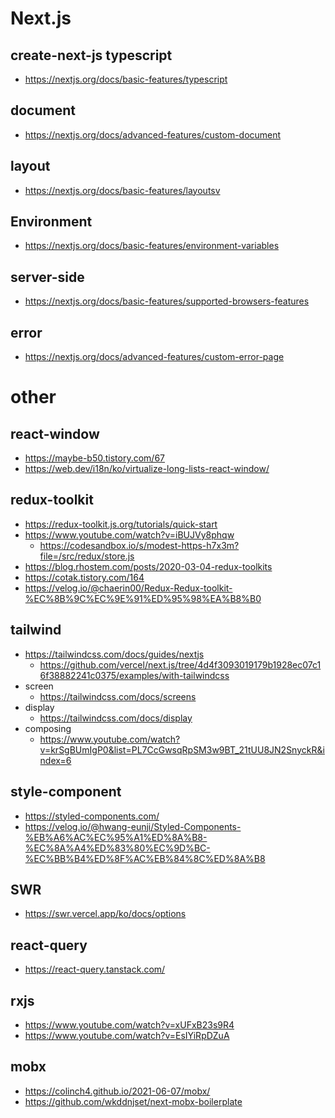 Next.js
===
## create-next-js typescript
* https://nextjs.org/docs/basic-features/typescript

## document
* https://nextjs.org/docs/advanced-features/custom-document

## layout
* https://nextjs.org/docs/basic-features/layoutsv

## Environment
* https://nextjs.org/docs/basic-features/environment-variables

## server-side
* https://nextjs.org/docs/basic-features/supported-browsers-features

## error
* https://nextjs.org/docs/advanced-features/custom-error-page



# other
## react-window
* https://maybe-b50.tistory.com/67
* https://web.dev/i18n/ko/virtualize-long-lists-react-window/

## redux-toolkit
* https://redux-toolkit.js.org/tutorials/quick-start
* https://www.youtube.com/watch?v=iBUJVy8phqw
  * https://codesandbox.io/s/modest-https-h7x3m?file=/src/redux/store.js
* https://blog.rhostem.com/posts/2020-03-04-redux-toolkits
* https://cotak.tistory.com/164
* https://velog.io/@chaerin00/Redux-Redux-toolkit-%EC%8B%9C%EC%9E%91%ED%95%98%EA%B8%B0

## tailwind
* https://tailwindcss.com/docs/guides/nextjs
  * https://github.com/vercel/next.js/tree/4d4f3093019179b1928ec07c16f38882241c0375/examples/with-tailwindcss
* screen
  * https://tailwindcss.com/docs/screens
* display
  * https://tailwindcss.com/docs/display
* composing
  * https://www.youtube.com/watch?v=krSgBUmIgP0&list=PL7CcGwsqRpSM3w9BT_21tUU8JN2SnyckR&index=6


## style-component
* https://styled-components.com/
* https://velog.io/@hwang-eunji/Styled-Components-%EB%A6%AC%EC%95%A1%ED%8A%B8-%EC%8A%A4%ED%83%80%EC%9D%BC-%EC%BB%B4%ED%8F%AC%EB%84%8C%ED%8A%B8

## SWR
* https://swr.vercel.app/ko/docs/options

## react-query
* https://react-query.tanstack.com/

## rxjs
* https://www.youtube.com/watch?v=xUFxB23s9R4
* https://www.youtube.com/watch?v=EsIYiRpDZuA

## mobx
* https://colinch4.github.io/2021-06-07/mobx/
* https://github.com/wkddnjset/next-mobx-boilerplate

